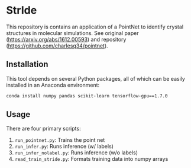 # StrIde

This repository is contains an application of a PointNet to identify crystal structures in molecular simulations. See original paper (https://arxiv.org/abs/1612.00593) and repository (https://github.com/charlesq34/pointnet).

## Installation

This tool depends on several Python packages, all of which can be easily installed in an Anaconda environment:
```bash
conda install numpy pandas scikit-learn tensorflow-gpu==1.7.0
```

## Usage

There are four primary scripts:

1. `run_pointnet.py`: Trains the point net
2. `run_infer.py`: Runs inference (w/ labels)
3. `run_infer_nolabel.py`: Runs inference (w/o labels)
4. `read_train_stride.py`: Formats training data into numpy arrays

